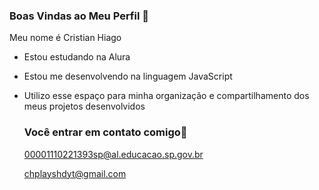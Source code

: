 ### Boas Vindas ao Meu Perfil 💙

Meu nome é Cristian Hiago

- Estou estudando na Alura
- Estou me desenvolvendo na linguagem JavaScript
- Utilizo esse espaço para minha organização e compartilhamento dos meus projetos desenvolvidos

  ### Você entrar em contato comigo📧

  00001110221393sp@al.educacao.sp.gov.br

  chplayshdyt@gmail.com
